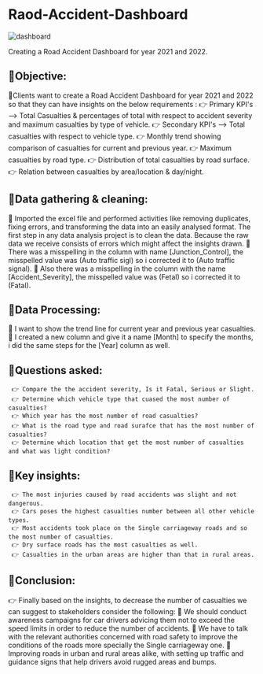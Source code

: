 # Raod-Accident-Dashboard
![dashboard](https://github.com/Mahmoud123Atef/Raod-Accident-Dashboard/assets/108003960/d2f7faed-95dd-4cdd-a274-15b86ae0756c.png)

Creating a Road Accident Dashboard for year 2021 and 2022.

## 🎯Objective:
🌟Clients want to create a Road Accident Dashboard for year 2021 and 2022 so that they can have insights on the below requirements :
     👉 Primary KPI's --> Total Casualties & percentages of total with respect to accident severity and maximum casualties by type of vehicle.
     👉 Secondary KPI's --> Total casualties with respect to vehicle type.
     👉 Monthly trend showing comparison of casualties for current and previous year.
     👉 Maximum casualties by road type.
     👉 Distribution of total casualties by road surface.
     👉 Relation between casualties by area/location & day/night.
	
## 🎯Data gathering & cleaning:
🌟 Imported the excel file and performed activities like removing duplicates, fixing errors, and transforming the data into an easily analysed format. The first step in any data analysis project is to clean the data. Because the raw data we receive consists of errors which might affect the insights drawn.
🌟 There was a misspelling in the column with name [Junction_Control], the misspelled value was (Auto traffic sigl) so i corrected it to (Auto traffic signal).
🌟 Also there was a misspelling in the column with the name [Accident_Severity], the misspelled value was (Fetal) so i corrected it to (Fatal).

## 🎯Data Processing:
🌟 I want to show the trend line for current year and previous year casualties.
🌟 I created a new column and give it a name [Month] to specify the months, i did the same steps for the [Year] column as well.

## 🎯Questions asked:
     👉 Compare the the accident severity, Is it Fatal, Serious or Slight.
     👉 Determine which vehicle type that cuased the most number of casualties?
     👉 Which year has the most number of road casualties?
     👉 What is the road type and road surafce that has the most number of casualties?
     👉 Determine which location that get the most number of casualties and what was light condition?

## 🎯Key insights:
     👉 The most injuries caused by road accidents was slight and not dangerous.
     👉 Cars poses the highest casualties number between all other vehicle types.
     👉 Most accidents took place on the Single carriageway roads and so the most number of casualties.
     👉 Dry surface roads has the most casualties as well.
     👉 Casualties in the urban areas are higher than that in rural areas.

## 🎯Conclusion:
👉 Finally based on the insights, to decrease the number of casualties we can suggest to stakeholders consider the following:
   💊 We should conduct awareness campaigns for car drivers advicing them not to exceed the speed limits in order to reduce the number of accidents.
   💊 We have to talk with the relevant authorities concerned with road safety to improve the conditions of the roads more specially the Single carriageway one.
   💊 Improving roads in urban and rural areas alike, with setting up traffic and guidance signs that help drivers avoid rugged areas and bumps.
